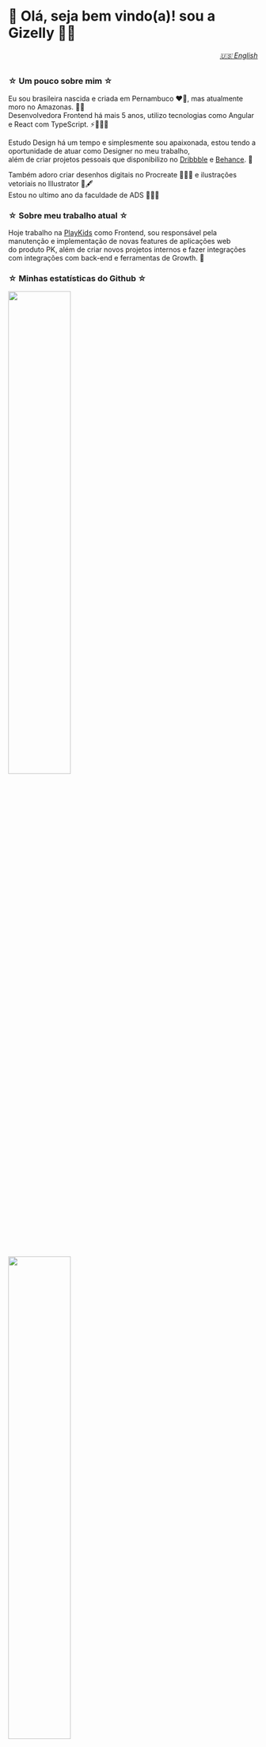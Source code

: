 #  🌸 Olá, seja bem vindo(a)! sou a Gizelly 🤗💖 


<h6 align="right">
  <a href="https://github.com/gizellysteffanny/gizellysteffanny/blob/main/pt/README.md"> 🇺🇸 English</a>
</h6>

### ☆ Um pouco sobre mim ☆ 
Eu sou brasileira nascida e criada em Pernambuco ❤️🌵, mas atualmente moro no Amazonas. 🌳🐬 <br>
Desenvolvedora Frontend há mais 5 anos, utilizo tecnologias como Angular e React com TypeScript. ⚡️👩🏻‍💻 <br>

Estudo Design há um tempo e simplesmente sou apaixonada, estou tendo a oportunidade de atuar como Designer no meu trabalho, <br> além de criar projetos pessoais que disponibilizo no [Dribbble](https://dribbble.com/gizlly) e [Behance](https://www.behance.net/gizlly). 💖 <br>

Também adoro criar desenhos digitais no Procreate 💜✍🏻 e ilustrações vetoriais no Illustrator 🧡🖋<br>
Estou no ultimo ano da faculdade de ADS 👩🏻‍🎓 

### ☆ Sobre meu trabalho atual ☆ 
Hoje trabalho na [PlayKids](https://playkids.com) como Frontend, sou responsável pela manutenção e implementação de novas features de aplicações web <br>do produto PK, além de criar novos projetos internos e fazer integrações com integrações com back-end e ferramentas de Growth. 💼


### ☆ Minhas estatísticas do Github ☆ 
<div>
  <a href="https://github.com/gizellysteffanny">
    <img height="50%" src="https://github-readme-stats.vercel.app/api?username=gizellysteffanny&show_icons=true&theme=radical&include_all_commits=true&count_private=true&hide=issues" />
    <img height="50%" src="https://github-readme-stats.vercel.app/api/top-langs/?username=gizellysteffanny&layout=compact&langs_count=7&theme=radical" />
  </a>
</div>


### ☆ Você pode me encontrar aqui ☆ 
<a href="mailto:gizellysteffanny@gmail.com">
  <img height="32" src="https://img.shields.io/badge/Gmail-D14836?style=for-the-badge&logo=gmail&logoColor=white">
</a>
<a href="https://www.instagram.com/uxgizlly">
  <img height="32" src="https://img.shields.io/badge/Instagram-E4405F?style=for-the-badge&logo=instagram&logoColor=white">
</a>
<a href="https://www.linkedin.com/in/gizellysteffanny/">
  <img height="32" src="https://img.shields.io/badge/LinkedIn-0077B5?style=for-the-badge&logo=linkedin&logoColor=white">
</a>
<a href="https://gizlly.medium.com">
  <img height="32" src="https://img.shields.io/badge/Medium-12100E?style=for-the-badge&logo=medium&logoColor=white">
</a>
<a href="https://codepen.io/gizellysteffanny">
  <img height="32" src="https://img.shields.io/badge/Codepen-000000?style=for-the-badge&logo=codepen&logoColor=white">
</a>
